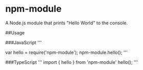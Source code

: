 # npm-module

A Node.js module that prints "Hello World" to the console.

##Usage

###JavaScript
'''

var hello = require('npm-module');
npm-module.hello();
'''

###TypeScript
'''
import { hello } from 'npm-module'
hello();
'''


